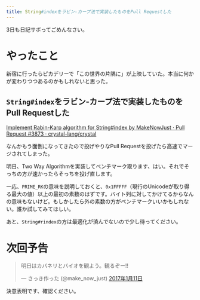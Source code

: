 ```yaml
---
title: String#indexをラビン-カープ法で実装したものをPull Requestした
---
```


<script async src="//cdn.embedly.com/widgets/platform.js"></script>
<script async src="//platform.twitter.com/widgets.js"></script>

3日も日記サボってごめんなさい。

# やったこと

新宿に行ったらピカデリーで「この世界の片隅に」が上映していた。本当に何かが変わりつつあるのかもしれないと思った。

## `String#index`をラビン-カープ法で実装したものをPull Requestした

<a class="embedly-card" href="https://github.com/crystal-lang/crystal/pull/3873">Implement Rabin-Karp algorithm for String#index by MakeNowJust · Pull Request #3873 · crystal-lang/crystal</a>

なんかもう面倒になってきたので投げやりなPull Requestを投げたら高速でマージされてしまった。

明日、Two Way Algorithmを実装してベンチマーク取ります、はい。それでそっちの方が速かったらそっちを投げ直します。

一応、`PRIME_RK`の意味を説明しておくと、`0x1FFFFF`（現行のUnicodeが取り得る最大の値）以上の最初の素数のはずです。バイト列に対してかけてるからなんの意味もないけど。もしかしたら外の素数の方がベンチマークいいかもしれない。誰か試してみてほしい。

あと、`String#rindex`の方は最適化が済んでないので少し待ってください。

# 次回予告

<blockquote class="twitter-tweet" data-lang="ja"><p lang="ja" dir="ltr">明日はカバネリとバイオを観よう。観るぞー!!</p>&mdash; さっき作った (@make_now_just) <a href="https://twitter.com/make_now_just/status/819178223355379713">2017年1月11日</a></blockquote>

決意表明です、確認ください。
